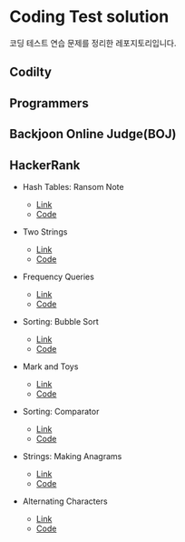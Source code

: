 # Coding Test solution

코딩 테스트 연습 문제를 정리한 레포지토리입니다.

## Codilty

## Programmers

## Backjoon Online Judge(BOJ)

## HackerRank

- Hash Tables: Ransom Note
    - [Link](https://www.hackerrank.com/challenges/ctci-ransom-note/problem)
    - [Code](src/hackerrank/practice/RansomNote.java)
  
- Two Strings
    - [Link](https://www.hackerrank.com/challenges/two-strings/problem)
    - [Code](src/hackerrank/practice/TwoStrings.java)
  
- Frequency Queries
    - [Link](https://www.hackerrank.com/challenges/frequency-queries/problem)
    - [Code](src/hackerrank/practice/FrequencyQueries.java)
 
- Sorting: Bubble Sort
    - [Link](https://www.hackerrank.com/challenges/ctci-bubble-sort/problem)
    - [Code](src/hackerrank/practice/BubbleSort.java)
  
- Mark and Toys
    - [Link](https://www.hackerrank.com/challenges/mark-and-toys/problem)
    - [Code](src/hackerrank/practice/MarkAndToys.java)
    
- Sorting: Comparator
    - [Link](https://www.hackerrank.com/challenges/ctci-comparator-sorting/problem)
    - [Code](src/hackerrank/practice/SortingComparator.java)
    
- Strings: Making Anagrams
    - [Link](https://www.hackerrank.com/challenges/ctci-making-anagrams/problem)
    - [Code](src/hackerrank/practice/MakingAnagrams.java)

- Alternating Characters
    - [Link](https://www.hackerrank.com/challenges/alternating-characters/problem)
    - [Code](src/hackerrank/practice/AlternatingCharacter.java)